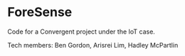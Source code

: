 # ForeSense

Code for a Convergent project under the IoT case. 

Tech members: Ben Gordon, Arisrei Lim, Hadley McPartlin
